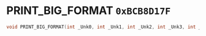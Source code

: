 # PRINT_BIG_FORMAT `0xBCB8D17F`

```cpp
void PRINT_BIG_FORMAT(int _Unk0, int _Unk1, int _Unk2, int _Unk3, int _Unk4, int _Unk5, int _Unk6, int _Unk7);
```